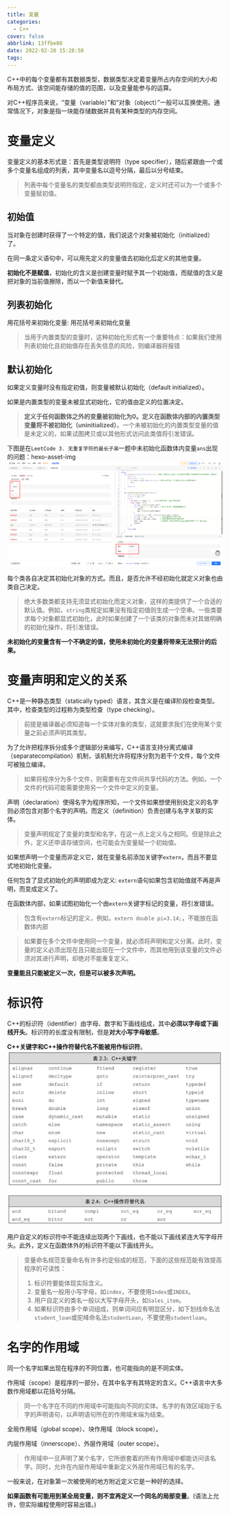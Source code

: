 ```yaml
---
title: 变量
categories:
  - C++
cover: false
abbrlink: 13ffbe88
date: 2022-02-28 15:28:58
tags:
---
```


C++中的每个变量都有其数据类型，数据类型决定着变量所占内存空间的大小和布局方式、该空间能存储的值的范围，以及变量能参与的运算。

对C++程序员来说，“变量（variable）”和“对象（object）”一般可以互换使用。通常情况下，对象是指一块能存储数据并具有某种类型的内存空间。

# 变量定义
变量定义的基本形式是：首先是类型说明符（type specifier），随后紧跟由一个或多个变量名组成的列表，其中变量名以逗号分隔，最后以分号结束。
> 列表中每个变量名的类型都由类型说明符指定，定义时还可以为一个或多个变量赋初值。

## 初始值
当对象在创建时获得了一个特定的值，我们说这个对象被初始化（initialized）了。

在同一条定义语句中，可以用先定义的变量值去初始化后定义的其他变量。

**初始化不是赋值**，初始化的含义是创建变量时赋予其一个初始值，而赋值的含义是把对象的当前值擦除，而以一个新值来替代。

## 列表初始化
用花括号来初始化变量: 用花括号来初始化变量
> 当用于内置类型的变量时，这种初始化形式有一个重要特点：如果我们使用列表初始化且初始值存在丢失信息的风险，则编译器将报错

## 默认初始化
如果定义变量时没有指定初值，则变量被默认初始化（default initialized）。

如果是内置类型的变量未被显式初始化，它的值由定义的位置决定。
> **定义于任何函数体之外的变量被初始化为0。定义在函数体内部的内置类型变量将不被初始化（uninitialized）**。一个未被初始化的内置类型变量的值是未定义的，如果试图拷贝或以其他形式访问此类值将引发错误。

下图是在`LeetCode 3. 无重复字符的最长子串`一题中未初始化函数体内变量`ans`出现的问题：hexo-asset-img
![未初始化ans的结果：](9-变量/2.png)

每个类各自决定其初始化对象的方式。而且，是否允许不经初始化就定义对象也由类自己决定。
> 绝大多数类都支持无须显式初始化而定义对象，这样的类提供了一个合适的默认值。例如，`string`类规定如果没有指定初值则生成一个空串。一些类要求每个对象都显式初始化，此时如果创建了一个该类的对象而未对其做明确的初始化操作，将引发错误。

**未初始化的变量含有一个不确定的值，使用未初始化的变量将带来无法预计的后果。**



# 变量声明和定义的关系

C++是一种静态类型（statically typed）语言，其含义是在编译阶段检查类型。其中，检查类型的过程称为类型检查（type checking）。
> 前提是编译器必须知道每一个实体对象的类型，这就要求我们在使用某个变量之前必须声明其类型。

为了允许把程序拆分成多个逻辑部分来编写，C++语言支持分离式编译（separatecompilation）机制，该机制允许将程序分割为若干个文件，每个文件可被独立编译。
> 如果将程序分为多个文件，则需要有在文件间共享代码的方法。例如，一个文件的代码可能需要使用另一个文件中定义的变量。

声明（declaration）使得名字为程序所知，一个文件如果想使用别处定义的名字则必须包含对那个名字的声明。而定义（definition）负责创建与名字关联的实体。
> 变量声明规定了变量的类型和名字，在这一点上定义与之相同。但是除此之外，定义还申请存储空间，也可能会为变量赋一个初始值。

如果想声明一个变量而非定义它，就在变量名前添加关键字`extern`，而且不要显式地初始化变量。

任何包含了显式初始化的声明即成为定义: `extern`语句如果包含初始值就不再是声明，而变成定义了。

在函数体内部，如果试图初始化一个由`extern`关键字标记的变量，将引发错误。
> 包含有`extern`标记的定义，例如，`extern double pi=3.14;`，不能放在函数体内部

> 如果要在多个文件中使用同一个变量，就必须将声明和定义分离。此时，变量的定义必须出现在且只能出现在一个文件中，而其他用到该变量的文件必须对其进行声明，却绝对不能重复定义。

**变量能且只能被定义一次，但是可以被多次声明。**


# 标识符
C++的标识符（identifier）由字母、数字和下画线组成，其中**必须以字母或下画线开头**。标识符的长度没有限制，但是**对大小写字母敏感**。

**C++关键字和C++操作符替代名不能被用作标识符**。
![关键字与操作符替代名](9-变量/1.png)

用户自定义的标识符中不能连续出现两个下画线，也不能以下画线紧连大写字母开头。此外，定义在函数体外的标识符不能以下画线开头。

> 变量命名规范变量命名有许多约定俗成的规范，下面的这些规范能有效提高程序的可读性：
> 1. 标识符要能体现实际含义。
> 2. 变量名一般用小写字母，如`index`，不要使用`Index`或`INDEX`。
> 3. 用户自定义的类名一般以大写字母开头，如`Sales_item`。
> 4. 如果标识符由多个单词组成，则单词间应有明显区分，如下划线命名法`student_loan`或驼峰命名法`studentLoan`，不要使用`studentloan`。


# 名字的作用域

同一个名字如果出现在程序的不同位置，也可能指向的是不同实体。

作用域（scope）是程序的一部分，在其中名字有其特定的含义。C++语言中大多数作用域都以花括号分隔。
> 同一个名字在不同的作用域中可能指向不同的实体。名字的有效区域始于名字的声明语句，以声明语句所在的作用域末端为结束。

全局作用域（global scope）、块作用域（block scope）。

内层作用域（innerscope）、外层作用域（outer scope）。

> 作用域中一旦声明了某个名字，它所嵌套着的所有作用域中都能访问该名字。同时，允许在内层作用域中重新定义外层作用域已有的名字。

一般来说，在对象第一次被使用的地方附近定义它是一种好的选择。

**如果函数有可能用到某全局变量，则不宜再定义一个同名的局部变量**。(语法上允许，但实际编程使用时容易出错。)